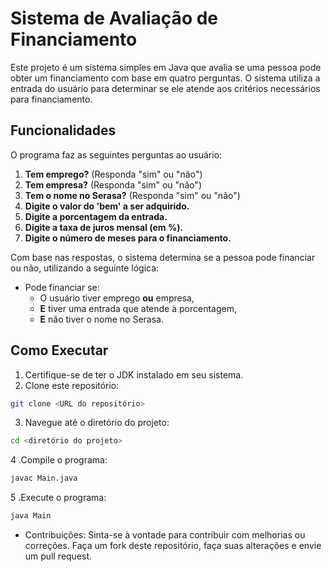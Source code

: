 # Sistema de Avaliação de Financiamento

Este projeto é um sistema simples em Java que avalia se uma pessoa pode obter um financiamento com base em quatro perguntas. O sistema utiliza a entrada do usuário para determinar se ele atende aos critérios necessários para financiamento.

## Funcionalidades

O programa faz as seguintes perguntas ao usuário:

1. **Tem emprego?** (Responda "sim" ou "não")
2. **Tem empresa?** (Responda "sim" ou "não")
3. **Tem o nome no Serasa?** (Responda "sim" ou "não")
4. **Digite o valor do 'bem' a ser adquirido.**
5. **Digite a porcentagem da entrada.**
6. **Digite a taxa de juros mensal (em %).**
7. **Digite o número de meses para o financiamento.**

Com base nas respostas, o sistema determina se a pessoa pode financiar ou não, utilizando a seguinte lógica:

- Pode financiar se:
  - O usuário tiver emprego **ou** empresa,
  - **E** tiver uma entrada que atende à porcentagem,
  - **E** não tiver o nome no Serasa.

## Como Executar

1. Certifique-se de ter o JDK instalado em seu sistema.
2. Clone este repositório:
```bash
git clone <URL do repositório>
```
3. Navegue até o diretório do projeto:
```bash
cd <diretório do projeto>
```
4 .Compile o programa:
```bash
javac Main.java
```
5 .Execute o programa:
```bash
java Main
```
- Contribuições:
  Sinta-se à vontade para contribuir com melhorias ou correções. Faça um fork deste repositório, faça suas alterações e envie um pull request.
